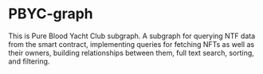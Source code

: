 # PBYC-graph

This is Pure Blood Yacht Club subgraph. A subgraph for querying NTF data from the smart contract, implementing queries for fetching NFTs as well as their owners, building relationships between them, full text search, sorting, and filtering.
